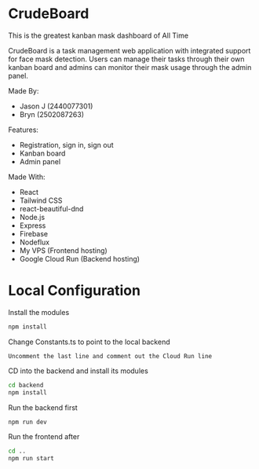 # CrudeBoard
This is the greatest kanban mask dashboard of All Time

CrudeBoard is a task management web application with integrated support for face mask detection. Users can manage their tasks through their own kanban board and admins can monitor their mask usage through the admin panel.

Made By:
- Jason J (2440077301)
- Bryn (2502087263)

Features:
- Registration, sign in, sign out
- Kanban board
- Admin panel

Made With:
- React
- Tailwind CSS
- react-beautiful-dnd
- Node.js
- Express
- Firebase
- Nodeflux
- My VPS (Frontend hosting)
- Google Cloud Run (Backend hosting)

# Local Configuration
Install the modules
```bash
npm install
```

Change Constants.ts to point to the local backend
```
Uncomment the last line and comment out the Cloud Run line
```

CD into the backend and install its modules
```bash
cd backend
npm install
```

Run the backend first
```bash
npm run dev
```

Run the frontend after
```bash
cd ..
npm run start
```
